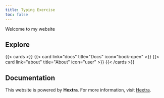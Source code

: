 ```yaml
---
title: Typing Exercise
toc: false
---
```


Welcome to my website

## Explore

{{< cards >}}
  {{< card link="docs" title="Docs" icon="book-open" >}}
  {{< card link="about" title="About" icon="user" >}}
{{< /cards >}}

## Documentation

This website is powered by __Hextra__.
For more information, visit [Hextra](https://imfing.github.io/hextra).
